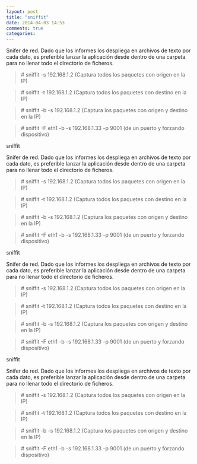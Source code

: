 ```yaml
---
layout: post
title: "sniffit"
date: 2014-04-03 14:53
comments: true
categories: 
---
```

Snifer de red. Dado que los informes los despliega en archivos de texto por cada dato, es preferible lanzar la aplicación desde dentro de una carpeta para no llenar todo el directorio de ficheros.

>\# sniffit -s 192.168.1.2  (Captura todos los paquetes con origen en la IP)

>\# sniffit -t 192.168.1.2 (Captura todos los paquetes con destino en la IP)

>\# sniffit -b -s 192.168.1.2 (Captura los paquetes con origen y destino en la IP)

>\# sniffit -F eth1 -b -s 192.168.1.33 -p 9001 (de un puerto y forzando dispositivo)

sniffit

Snifer de red. Dado que los informes los despliega en archivos de texto por cada dato, es preferible lanzar la aplicación desde dentro de una carpeta para no llenar todo el directorio de ficheros.

>\# sniffit -s 192.168.1.2  (Captura todos los paquetes con origen en la IP)

>\# sniffit -t 192.168.1.2 (Captura todos los paquetes con destino en la IP)

>\# sniffit -b -s 192.168.1.2 (Captura los paquetes con origen y destino en la IP)

>\# sniffit -F eth1 -b -s 192.168.1.33 -p 9001 (de un puerto y forzando dispositivo)

sniffit

Snifer de red. Dado que los informes los despliega en archivos de texto por cada dato, es preferible lanzar la aplicación desde dentro de una carpeta para no llenar todo el directorio de ficheros.

>\# sniffit -s 192.168.1.2  (Captura todos los paquetes con origen en la IP)

>\# sniffit -t 192.168.1.2 (Captura todos los paquetes con destino en la IP)

>\# sniffit -b -s 192.168.1.2 (Captura los paquetes con origen y destino en la IP)

>\# sniffit -F eth1 -b -s 192.168.1.33 -p 9001 (de un puerto y forzando dispositivo)

sniffit

Snifer de red. Dado que los informes los despliega en archivos de texto por cada dato, es preferible lanzar la aplicación desde dentro de una carpeta para no llenar todo el directorio de ficheros.

>\# sniffit -s 192.168.1.2  (Captura todos los paquetes con origen en la IP)

>\# sniffit -t 192.168.1.2 (Captura todos los paquetes con destino en la IP)

>\# sniffit -b -s 192.168.1.2 (Captura los paquetes con origen y destino en la IP)

>\# sniffit -F eth1 -b -s 192.168.1.33 -p 9001 (de un puerto y forzando dispositivo)

